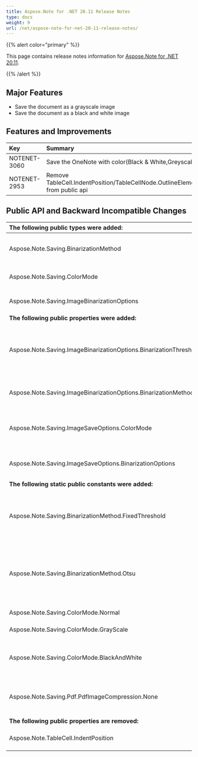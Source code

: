 ```yaml
---
title: Aspose.Note for .NET 20.11 Release Notes
type: docs
weight: 9
url: /net/aspose-note-for-net-20-11-release-notes/
---
```


{{% alert color="primary" %}} 

This page contains release notes information for [Aspose.Note for .NET 20.11](https://downloads.aspose.com/note/net/new-releases/aspose.note-for-.net-20.11/).

{{% /alert %}} 
## **Major Features**
- Save the document as a grayscale image
- Save the document as a black and white image
## **Features and Improvements**


|**Key**|**Summary**|**Category**|
| :- | :- | :- |
|NOTENET-3060|Save the OneNote with color(Black & White,Greyscale and Color)|New Feature|
|NOTENET-2953|Remove TableCell.IndentPosition/TableCellNode.OutlineElementChildLevel from public api |Enhancement|


## **Public API and Backward Incompatible Changes**

|**The following public types were added:**|**Description**|
| :- | :- |
|Aspose.Note.Saving.BinarizationMethod|Specifies binarization method for an image.|
|Aspose.Note.Saving.ColorMode|The color mode of the image.|
|Aspose.Note.Saving.ImageBinarizationOptions|Options for image's binarization.|
|**The following public properties were added:**|**Description**|
|Aspose.Note.Saving.ImageBinarizationOptions.BinarizationThreshold|Gets or sets threshold value for fixed threshold binarization method.|
|Aspose.Note.Saving.ImageBinarizationOptions.BinarizationMethod|Gets or sets the binarization method.|
|Aspose.Note.Saving.ImageSaveOptions.ColorMode|Gets or sets color mode for the output image.|
|Aspose.Note.Saving.ImageSaveOptions.BinarizationOptions|Gets or sets options for image's binarization.|
|**The following static public constants were added:**|**Description**|
|Aspose.Note.Saving.BinarizationMethod.FixedThreshold|The image's binarization is performed using specified fixed threshold.|
|Aspose.Note.Saving.BinarizationMethod.Otsu|The image's binarization is performed adaptively using Otsu's method to evaluate threshold.|
|Aspose.Note.Saving.ColorMode.Normal|Full color image.|
|Aspose.Note.Saving.ColorMode.GrayScale|Gray scale image.|
|Aspose.Note.Saving.ColorMode.BlackAndWhite|Binary image: only black and white colors are used.|
|Aspose.Note.Saving.Pdf.PdfImageCompression.None|No compression is used when saving images.|
|**The following public properties are removed:**|**Description**|
|Aspose.Note.TableCell.IndentPosition|Gets or sets the indent position.|
